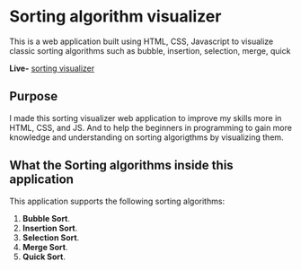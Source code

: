 # Sorting algorithm visualizer

This is a web application built using HTML, CSS, Javascript to visualize classic sorting algorithms such as bubble, insertion, selection, merge, quick 

**Live-** [sorting visualizer](https://ankit-dubey123.github.io/Sorting-Visualizer/)
## Purpose

I made this sorting visualizer web application to improve my skills more in
HTML, CSS, and JS. And to help the beginners in programming to gain more knowledge and understanding on sorting algorigthms by visualizing them.

## What the Sorting algorithms inside this application

This application supports the following sorting algorithms:

1. **Bubble Sort**.
2. **Insertion Sort**.
3. **Selection Sort**.
4. **Merge Sort**.
5. **Quick Sort**.
